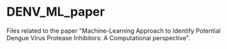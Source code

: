 # DENV_ML_paper
Files related to the paper "Machine-Learning Approach to Identify Potential Dengue Virus Protease Inhibitors: A Computational perspective".
